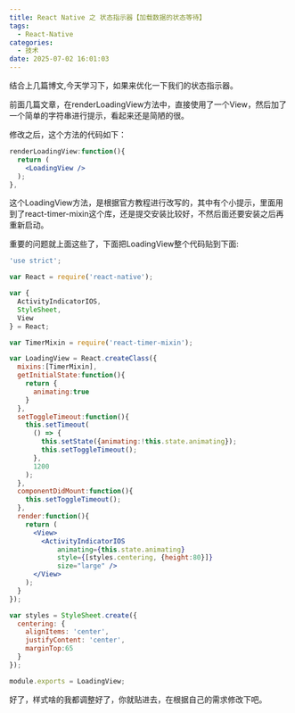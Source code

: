 ```yaml
---
title: React Native 之 状态指示器【加载数据的状态等待】
tags:
  - React-Native
categories:
  - 技术
date: 2025-07-02 16:01:03
---
```


结合上几篇博文,今天学习下，如果来优化一下我们的状态指示器。

前面几篇文章，在renderLoadingView方法中，直接使用了一个View，然后加了一个简单的字符串进行提示，看起来还是简陋的很。

修改之后，这个方法的代码如下：

```jsx
renderLoadingView:function(){
  return (
    <LoadingView />    
  );
},
```

这个LoadingView方法，是根据官方教程进行改写的，其中有个小提示，里面用到了react-timer-mixin这个库，还是提交安装比较好，不然后面还要安装之后再重新启动。

重要的问题就上面这些了，下面把LoadingView整个代码贴到下面:

```jsx
'use strict';

var React = require('react-native');

var {
  ActivityIndicatorIOS,
  StyleSheet,
  View
} = React;

var TimerMixin = require('react-timer-mixin');

var LoadingView = React.createClass({
  mixins:[TimerMixin],
  getInitialState:function(){
    return {
      animating:true
    }
  },
  setToggleTimeout:function(){
    this.setTimeout(
      () => {
        this.setState({animating:!this.state.animating});
        this.setToggleTimeout();
      },
      1200
    );
  },
  componentDidMount:function(){
    this.setToggleTimeout();
  },
  render:function(){
    return (
      <View>
        <ActivityIndicatorIOS 
            animating={this.state.animating} 
            style={[styles.centering, {height:80}]} 
            size="large" />
      </View>
    );
  }
});

var styles = StyleSheet.create({
  centering: {
    alignItems: 'center',
    justifyContent: 'center',
    marginTop:65
  }
});

module.exports = LoadingView;
```

好了，样式啥的我都调整好了，你就贴进去，在根据自己的需求修改下吧。


